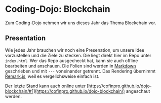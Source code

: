 # Coding-Dojo: Blockchain

Zum Coding-Dojo nehmen wir uns dieses Jahr das Thema Blockchain vor.

## Presentation

Wie jedes Jahr brauchen wir noch eine Presenation, um unsere Idee vorzustellen und die Ziele zu stecken. Die liegt direkt hier im Repo unter `index.html`. Wer das Repo ausgecheckt hat, kann sie auch offline bearbeiten und anschauen. Die Folien sind werden in [Markdown](https://daringfireball.net/projects/markdown/basics) geschrieben und mit `---` voneinander getrennt. Das Rendering übernimmt [Remark.js](http://remarkjs.com/#1), weil es vergelichsweise einfach ist.

Der letzte Stand kann auch online unter [https://cofinpro.github.io/dojo-blockchain/#1](https://cofinpro.github.io/dojo-blockchain/) angeschaut werden.
